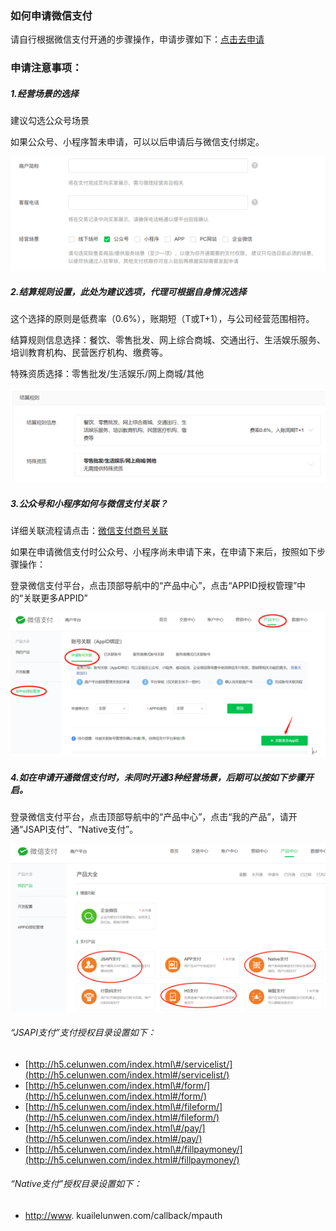 ### **如何申请微信支付**

请自行根据微信支付开通的步骤操作，申请步骤如下：[点击去申请](https://kf.qq.com/faq/180910jimEvQ180910Zj6jQV.html)

### 申请注意事项：

##### 1.经营场景的选择

建议勾选公众号场景

如果公众号、小程序暂未申请，可以以后申请后与微信支付绑定。

![](/assets/import.png)

##### 2.结算规则设置，此处为建议选项，代理可根据自身情况选择

这个选择的原则是低费率（0.6%），账期短（T或T+1），与公司经营范围相符。

结算规则信息选择：餐饮、零售批发、网上综合商城、交通出行、生活娱乐服务、培训教育机构、民营医疗机构、缴费等。

特殊资质选择：零售批发/生活娱乐/网上商城/其他

![](/assets/import1.png)

##### 3.公众号和小程序如何与微信支付关联？

详细关联流程请点击：[微信支付商号关联](https://pay.weixin.qq.com/static/pay_setting/appid_protocol.shtml)

如果在申请微信支付时公众号、小程序尚未申请下来，在申请下来后，按照如下步骤操作：

登录微信支付平台，点击顶部导航中的“产品中心”，点击“APPID授权管理”中的“关联更多APPID”

![](/assets/import3.png)

##### 4.如在申请开通微信支付时，未同时开通3种经营场景，后期可以按如下步骤开启。

登录微信支付平台，点击顶部导航中的“产品中心”，点击“我的产品”，请开通“JSAPI支付”、“Native支付”。

![](/assets/import4.png)

###### “JSAPI支付”支付授权目录设置如下：

* [http://h5.celunwen.com/index.html\#/servicelist/](http://h5.celunwen.com/index.html#/servicelist/)
* [http://h5.celunwen.com/index.html\#/form/](http://h5.celunwen.com/index.html#/form/)
* [http://h5.celunwen.com/index.html\#/fileform/](http://h5.celunwen.com/index.html#/fileform/)
* [http://h5.celunwen.com/index.html\#/pay/](http://h5.celunwen.com/index.html#/pay/)
* [http://h5.celunwen.com/index.html\#/fillpaymoney/](http://h5.celunwen.com/index.html#/fillpaymoney/)

###### “Native支付”授权目录设置如下：

* [http://www](http://www). kuailelunwen.com/callback/mpauth





